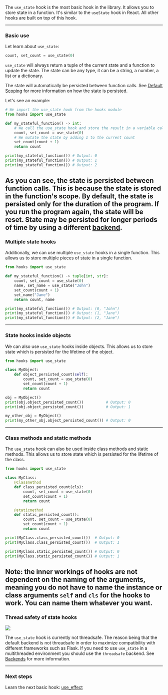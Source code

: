 The `use_state` hook is the most basic hook in the library. It allows you to store state in a function. It's similar to the `useState` hook in React.
All other hooks are built on top of this hook.

---

### Basic use

Let learn about `use_state`:
```py
count, set_count = use_state(0)
```

`use_state` will always return a tuple of the current state and a function to update the state. The state can be any type, it can be a string, a number, a list or a dictionary.

The state will automatically be persisted between function calls. See [Default Scoping](../../scoping/default.md) for more information on how the state is persisted.

Let's see an example:

```py
# We import the use_state hook from the hooks module
from hooks import use_state

def my_stateful_function() -> int:
    # We call the use_state hook and store the result in a variable called count and set_count
    count, set_count = use_state(0)
    # We mutate the state by adding 1 to the current count
    set_count(count + 1) 
    return count

print(my_stateful_function()) # Output: 0
print(my_stateful_function()) # Output: 1
print(my_stateful_function()) # Output: 2
```

As you can see, the state is persisted between function calls. This is because the state is stored in the function's scope.
By default, the state is persisted only for the duration of the program. If you run the program again, the state will be reset.
State may be persisted for longer periods of time by using a different [backend](../../backends/default.md).
---
### Multiple state hooks

Additionally, we can use multiple `use_state` hooks in a single function. This allows us to store multiple pieces of state in a single function.

```py
from hooks import use_state

def my_stateful_function() -> tuple[int, str]:
    count, set_count = use_state(0)
    name, set_name = use_state("John")
    set_count(count + 1)
    set_name("Jane")
    return count, name

print(my_stateful_function()) # Output: (0, "John")
print(my_stateful_function()) # Output: (1, "Jane")
print(my_stateful_function()) # Output: (2, "Jane")
```

---

### State hooks inside objects

We can also use `use_state` hooks inside objects. This allows us to store state which is persisted for the lifetime of the object.

```py
from hooks import use_state

class MyObject:
    def object_persisted_count(self):
        count, set_count = use_state(0)
        set_count(count + 1)
        return count

obj = MyObject()
print(obj.object_persisted_count())          # Output: 0
print(obj.object_persisted_count())          # Output: 1

my_other_obj = MyObject()
print(my_other_obj.object_persisted_count()) # Output: 0
```

---
### Class methods and static methods

The `use_state` hook can also be used inside class methods and static methods. This allows us to store state which is persisted for the lifetime of the class.

```py
from hooks import use_state

class MyClass:
    @classmethod
    def class_persisted_count(cls):
        count, set_count = use_state(0)
        set_count(count + 1)
        return count

    @staticmethod
    def static_persisted_count():
        count, set_count = use_state(0)
        set_count(count + 1)
        return count

print(MyClass.class_persisted_count())  # Output: 0
print(MyClass.class_persisted_count())  # Output: 1

print(MyClass.static_persisted_count()) # Output: 0
print(MyClass.static_persisted_count()) # Output: 1
```

__Note:__ the inner workings of hooks are not dependent on the naming of the arguments, meaning you do not have to name
the instance or class arguments `self` and `cls` for the hooks to work.
You can name them whatever you want.
---
### Thread safety of state hooks

<img src="https://img.shields.io/badge/⚠️ use_state is currently not threadsafe by default-ff9966" />

The `use_state` hook is currently not threadsafe. The reason being that the default backend is not threadsafe in order
to maximize compatibility with different frameworks such as Flask. If you need to use `use_state` in a 
multithreaded environment you should use the `threadsafe` backend. See [Backends](../../backends/default.md) for more information.

---
### Next steps

Learn the next basic hook: [use_effect](use_effect.md)
